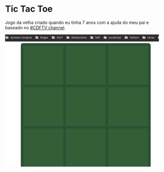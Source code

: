 # Tic Tac Toe

Jogo da velha criado quando eu tinha 7 anos com a ajuda do meu pai e baseado no [#CDFTV channel](https://www.youtube.com/codigofontetv).

![Tabuleiro renderizado pelo navegador](https://github.com/pedrotavanoferreira/jogo-da-velha/blob/master/img/tabuleiro.png)
